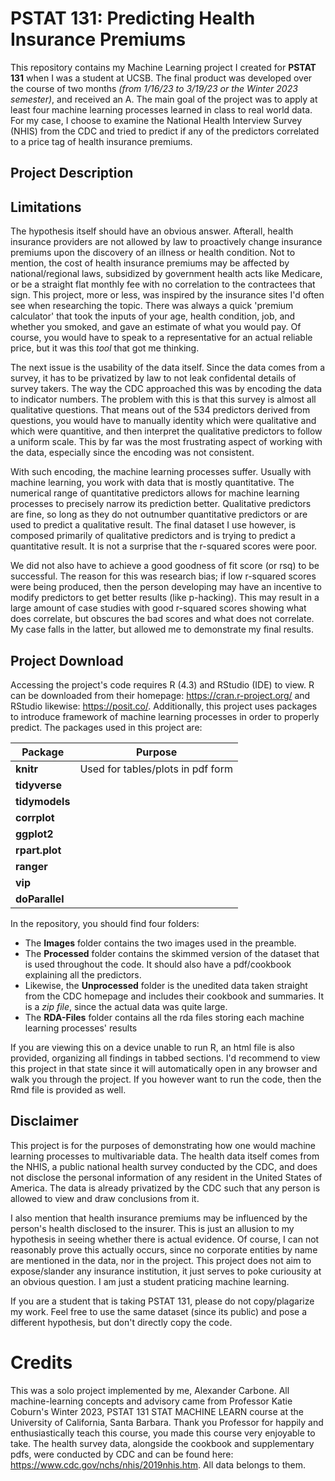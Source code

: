 # PSTAT 131: Predicting Health Insurance Premiums
This repository contains my Machine Learning project I created for **PSTAT 131** when I was a student at UCSB. The final product was developed over the course of two months *(from 1/16/23 to 3/19/23 or the Winter 2023 semester)*, and received an A. The main goal of the project was to apply at least four machine learning processes learned in class to real world data. For my case, I choose to examine the National Health Interview Survey (NHIS) from the CDC and tried to predict if any of the predictors correlated to a price tag of health insurance premiums.

## Project Description


## Limitations
The hypothesis itself should have an obvious answer. Afterall, health insurance providers are not allowed by law to proactively change insurance premiums upon the discovery of an illness or health condition. Not to mention, the cost of health insurance premiums may be affected by national/regional laws, subsidized by government health acts like Medicare, or be a straight flat monthly fee with no correlation to the contractees that sign. This project, more or less, was inspired by the insurance sites I'd often see when researching the topic. There was always a quick 'premium calculator' that took the inputs of your age, health condition, job, and whether you smoked, and gave an estimate of what you would pay. Of course, you would have to speak to a representative for an actual reliable price, but it was this *tool* that got me thinking.

The next issue is the usability of the data itself. Since the data comes from a survey, it has to be privatized by law to not leak confidental details of survey takers. The way the CDC approached this was by encoding the data to indicator numbers. The problem with this is that this survey is almost all qualitative questions. That means out of the 534 predictors derived from questions, you would have to manually identity which were qualitative and which were quantitive, and then interpret the qualitative predictors to follow a uniform scale. This by far was the most frustrating aspect of working with the data, especially since the encoding was not consistent.

With such encoding, the machine learning processes suffer. Usually with machine learning, you work with data that is mostly quantitative. The numerical range of quantitative predictors allows for machine learning processes to precisely narrow its prediction better. Qualitative predictors are fine, so long as they do not outnumber quantitative predictors or are used to predict a qualitative result. The final dataset I use however, is composed primarily of qualitative predictors and is trying to predict a quantitative result. It is not a surprise that the r-squared scores were poor.

We did not also have to achieve a good goodness of fit score (or rsq) to be successful. The reason for this was research bias; if low r-squared scores were being produced, then the person developing may have an incentive to modify predictors to get better results (like p-hacking). This may result in a large amount of case studies with good r-squared scores showing what does correlate, but obscures the bad scores and what does not correlate. My case falls in the latter, but allowed me to demonstrate my final results.

## Project Download
Accessing the project's code requires R (4.3) and RStudio (IDE) to view. R can be downloaded from their homepage: https://cran.r-project.org/ and RStudio likewise: https://posit.co/. Additionally, this project uses packages to introduce framework of machine learning processes in order to properly predict. The packages used in this project are: 

| Package  | Purpose |
| ------------- | ------------- |
| **knitr**  | Used for tables/plots in pdf form |
|  **tidyverse** |   |
| **tidymodels**  |   |
|  **corrplot** |   |
|  **ggplot2** |   |
|  **rpart.plot** |   |
|  **ranger** |  |
|  **vip** |   |
|  **doParallel** |  |

In the repository, you should find four folders:
- The **Images** folder contains the two images used in the preamble.
- The **Processed** folder contains the skimmed version of the dataset that is used throughout the code. It should also have a pdf/cookbook explaining all the predictors.
- Likewise, the **Unprocessed** folder is the unedited data taken straight from the CDC homepage and includes their cookbook and summaries. It is a *zip file*, since the actual data was quite large.
- The **RDA-Files** folder contains all the rda files storing each machine learning processes' results

If you are viewing this on a device unable to run R, an html file is also provided, organizing all findings in tabbed sections. I'd recommend to view this project in that state since it will automatically open in any browser and walk you through the project. If you however want to run the code, then the Rmd file is provided as well.

## Disclaimer
This project is for the purposes of demonstrating how one would machine learning processes to multivariable data. The health data itself comes from the NHIS, a public national health survey conducted by the CDC, and does not disclose the personal information of any resident in the United States of America. The data is already privatized by the CDC such that any person is allowed to view and draw conclusions from it. 

I also mention that health insurance premiums may be influenced by the person's health disclosed to the insurer. This is just an allusion to my hypothesis in seeing whether there is actual evidence. Of course, I can not reasonably prove this actually occurs, since no corporate entities by name are mentioned in the data, nor in the project. This project does not aim to expose/slander any insurance institution, it just serves to poke curiousity at an obvious question. I am just a student praticing machine learning. 

If you are a student that is taking PSTAT 131, please do not copy/plagarize my work. Feel free to use the same dataset (since its public) and pose a different hypothesis, but don't directly copy the code.

# Credits
This was a solo project implemented by me, Alexander Carbone. All machine-learning concepts and advisory came from Professor Katie Coburn's Winter 2023, PSTAT 131 STAT MACHINE LEARN course at the University of California, Santa Barbara. Thank you Professor for happily and enthusiastically teach this course, you made this course very enjoyable to take. The health survey data, alongside the cookbook and supplementary pdfs, were conducted by CDC and can be found here: https://www.cdc.gov/nchs/nhis/2019nhis.htm. All data belongs to them.
